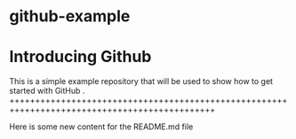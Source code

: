 # github-example
Introducing Github
==================

This is a simple example repository that will be used to show how to get started with GitHub .
++++++++++++++++++++++++++++++++++++++++++++++++++++++++++++++++++++++++++++++++++++++++++++++

Here is some new content for the README.md file
